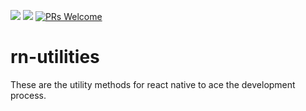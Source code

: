 [![](https://img.shields.io/npm/v/rn-utilities.svg?style=flat)](https://www.npmjs.com/package/rn-utilities)
[![](https://img.shields.io/npm/dt/rn-utilities.svg)](https://www.npmjs.com/package/rn-utilities)
[![PRs Welcome](https://img.shields.io/badge/PRs-welcome-brightgreen.svg?style=flat-square)](http://makeapullrequest.com)

# rn-utilities


These are the utility methods for react native to ace the development process.